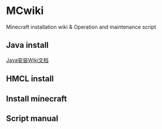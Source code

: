 # MCwiki
Minecraft installation wiki & Operation and maintenance script

## Java install
[Java安装Wiki文档](https://github.com/DWenZo/MCwiki/wiki/Java%E5%AE%89%E8%A3%85)
## HMCL install

## Install minecraft

## Script manual


